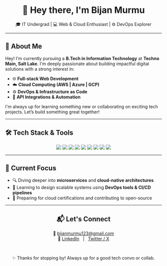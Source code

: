 <div align="center">

# 👋 Hey there, I'm **Bijan Murmu**  
🎓 IT Undergrad | 💻 Web & Cloud Enthusiast | ⚙️ DevOps Explorer  

</div>

---

## 🚀 About Me

Hey! I'm currently pursuing a **B.Tech in Information Technology** at **Techno Main, Salt Lake**. I'm deeply passionate about building impactful digital solutions with a strong interest in:

- 🌐 **Full-stack Web Development**
- ☁️ **Cloud Computing (AWS | Azure | GCP)**
- ⚙️ **DevOps & Infrastructure as Code**
- 🔌 **API Integrations & Automation**

I'm always up for learning something new or collaborating on exciting tech projects. Let’s build something great together!

---

## 🛠️ Tech Stack & Tools

<p align="center">
  <img src="https://img.shields.io/badge/Python-3776AB?style=flat&logo=python&logoColor=white" />
  <img src="https://img.shields.io/badge/Java-007396?style=flat&logo=java&logoColor=white" />
  <img src="https://img.shields.io/badge/HTML5-E34F26?style=flat&logo=html5&logoColor=white" />
  <img src="https://img.shields.io/badge/CSS3-1572B6?style=flat&logo=css3&logoColor=white" />
  <img src="https://img.shields.io/badge/JavaScript-F7DF1E?style=flat&logo=javascript&logoColor=black" />
  <img src="https://img.shields.io/badge/React-20232A?style=flat&logo=react&logoColor=61DAFB" />
  <img src="https://img.shields.io/badge/AWS-232F3E?style=flat&logo=amazon-aws&logoColor=white" />
  <img src="https://img.shields.io/badge/GCP-4285F4?style=flat&logo=google-cloud&logoColor=white" />
  <img src="https://img.shields.io/badge/Docker-2496ED?style=flat&logo=docker&logoColor=white" />
</p>

---

## 🌱 Current Focus

- 🔍 Diving deeper into **microservices** and **cloud-native architectures**
- 🧩 Learning to design scalable systems using **DevOps tools & CI/CD pipelines**
- 📘 Preparing for cloud certifications and contributing to open-source

---

<div align="center">

## 📬 Let's Connect

📧 [bijanmurmu123@gmail.com](mailto:bijanmurmu123@gmail.com)  
🔗 [LinkedIn](https://www.linkedin.com/in/bijanmurmu) &nbsp;&nbsp;|&nbsp;&nbsp; [Twitter / X](https://x.com/bijanmurmuXO)

<br/>

✨ Thanks for stopping by! Always up for a good tech convo or collab.

</div>
